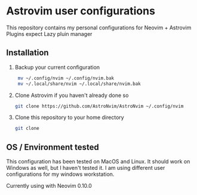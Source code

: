# Astrovim user configurations

This repository contains my personal configurations for Neovim + Astrovim
Plugins expect Lazy pluin manager

## Installation

1. Backup your current configuration

   ```bash
    mv ~/.config/nvim ~/.config/nvim.bak
    mv ~/.local/share/nvim ~/.local/share/nvim.bak
   ```

2. Clone Astrovim if you haven't already done so

    ```bash
    git clone https://github.com/AstroNvim/AstroNvim ~/.config/nvim
    ```

3. Clone this repository to your home directory

    ```bash
    git clone
    ```

## OS / Environment tested

This configuration has been tested on MacOS and Linux. It should work on Windows as well, but I haven't tested it. I am using different user configurations for my windows workstation.

Currently using with Neovim 0.10.0
